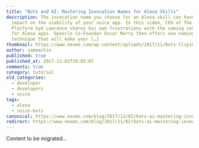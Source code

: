 ```yaml
---
title: "Bots and AI: Mastering Invocation Names for Alexa Skills"
description: The invocation name you choose for an Alexa skill can have a huge
  impact on the usability of your voice app. In this video, CEO of The Bot
  Platform Syd Lawrence shares his own frustrations with the naming convention
  for Alexa apps. Opearlo Co-Founder Oscar Merry then offers one naming
  technique that will make your […]
thumbnail: https://www.nexmo.com/wp-content/uploads/2017/11/Bots-Clip10_800x300.jpg
author: sammachin
published: true
published_at: 2017-11-02T19:05:07
comments: true
category: tutorial
old_categories:
  - developer
  - developers
  - voice
tags:
  - alexa
  - voice-bots
canonical: https://www.nexmo.com/blog/2017/11/02/bots-ai-mastering-invocation-names-alexa-skills
redirect: https://www.nexmo.com/blog/2017/11/02/bots-ai-mastering-invocation-names-alexa-skills
---
```

Content to be migrated...